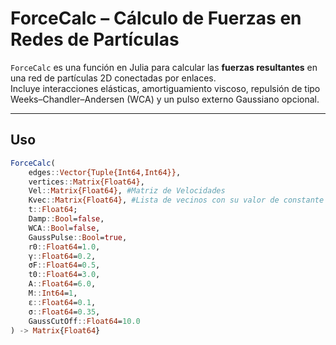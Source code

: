 # ForceCalc – Cálculo de Fuerzas en Redes de Partículas

`ForceCalc` es una función en Julia para calcular las **fuerzas resultantes** en una red de partículas 2D conectadas por enlaces.  
Incluye interacciones elásticas, amortiguamiento viscoso, repulsión de tipo Weeks–Chandler–Andersen (WCA) y un pulso externo Gaussiano opcional.

---


## Uso

```julia
ForceCalc(
    edges::Vector{Tuple{Int64,Int64}},
    vertices::Matrix{Float64},
    Vel::Matrix{Float64}, #Matriz de Velocidades
    Kvec::Matrix{Float64}, #Lista de vecinos con su valor de constante K, 
    t::Float64;
    Damp::Bool=false,
    WCA::Bool=false,
    GaussPulse::Bool=true,
    r0::Float64=1.0,
    γ::Float64=0.2,
    σF::Float64=0.5,
    t0::Float64=3.0,
    A::Float64=6.0,
    M::Int64=1,
    ε::Float64=0.1,
    σ::Float64=0.35,
    GaussCutOff::Float64=10.0
) -> Matrix{Float64}


